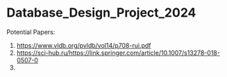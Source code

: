 # Database_Design_Project_2024

Potential Papers:
1. https://www.vldb.org/pvldb/vol14/p708-rui.pdf
2. https://sci-hub.ru/https://link.springer.com/article/10.1007/s13278-018-0507-0
3.
